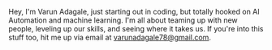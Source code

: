 Hey, I'm Varun Adagale, just starting out in coding, but totally hooked on AI Automation and machine learning.
I'm all about teaming up with new people, leveling up our skills, and seeing where it takes us.
If you're into this stuff too, hit me up via email at varunadagale78@gmail.com.

<!---
VarunAdagale/VarunAdagale is a ✨ special ✨ repository because its `AboutME.md` (this file) appears on your GitHub profile.
You can click the Preview link to take a look at your changes.
--->
